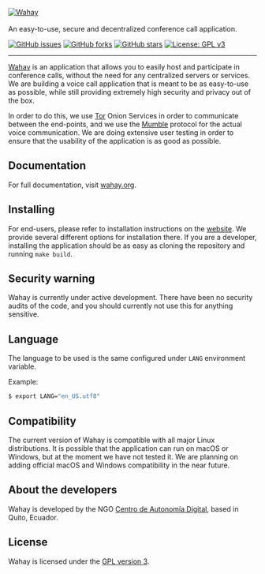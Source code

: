 <p>
  <a href="https://wahay.org/" target="_blank" rel="noopener noreferrer">
    <img src="https://wahay.org/assets/img/logo.svg" alt="Wahay" />
  </a><br><br>
  An easy-to-use, secure and decentralized conference call application.
</p>

<p>
  <a href="https://github.com/digitalautonomy/wahay/issues"><img alt="GitHub issues" src="https://img.shields.io/github/issues/digitalautonomy/wahay"></a>
  <a href="https://github.com/digitalautonomy/wahay/network"><img alt="GitHub forks" src="https://img.shields.io/github/forks/digitalautonomy/wahay"></a>
  <a href="https://github.com/digitalautonomy/wahay/stargazers"><img alt="GitHub stars" src="https://img.shields.io/github/stars/digitalautonomy/wahay"></a>
  <a href="https://www.gnu.org/licenses/gpl-3.0"><img alt="License: GPL v3" src="https://img.shields.io/badge/License-GPLv3-blue.svg"></a>
</p>

------

[Wahay](https://wahay.org) is an application that allows you to easily host and participate in conference calls, without the need for any
centralized servers or services. We are building a voice call application that is meant to be as easy-to-use as possible, while still
providing extremely high security and privacy out of the box.

In order to do this, we use [Tor](https://torproject.org) Onion Services in order to communicate between the end-points, and we use the [Mumble](https://www.mumble.info) protocol for the actual voice communication. We are doing extensive user testing in order to ensure that the usability of the application is as good as possible.

## Documentation

For full documentation, visit [wahay.org](https://wahay.org/documentation/index.html).

## Installing

For end-users, please refer to installation instructions on the
[website](https://wahay.org/documentation/getting-started/installation/). We provide several different options for
installation there. If you are a developer, installing the application should be as easy as cloning the repository and
running `make build`.

## Security warning

Wahay is currently under active development. There have been no security audits
of the code, and you should currently not use this for anything sensitive.

## Language

The language to be used is the same configured under `LANG` environment variable.

Example:

```bash
$ export LANG="en_US.utf8"
```

## Compatibility

The current version of Wahay is compatible with all major Linux distributions. It is possible that the application can
run on macOS or Windows, but at the moment we have not tested it. We are planning on adding official macOS and Windows
compatibility in the near future.

## About the developers

Wahay is developed by the NGO [Centro de Autonomía Digital](https://autonomia.digital), based in Quito, Ecuador.

## License

Wahay is licensed under the [GPL version 3](https://www.gnu.org/licenses/gpl-3.0.html).
